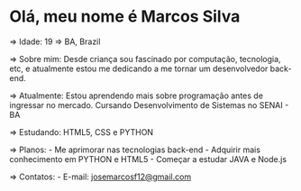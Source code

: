 # Olá, meu nome é Marcos Silva
=> Idade: 19
=> BA, Brazil

=> Sobre mim: Desde criança sou fascinado por computação, tecnologia, etc, e atualmente estou me dedicando a me tornar um desenvolvedor back-end.
   
=> Atualmente: Estou aprendendo mais sobre programação antes de ingressar no mercado. Cursando Desenvolvimento de Sistemas no SENAI - BA 

=> Estudando:
   HTML5, CSS e PYTHON
    
=> Planos:
    - Me aprimorar nas tecnologias back-end
    - Adquirir mais conhecimento em PYTHON e HTML5
    - Começar a estudar JAVA e Node.js
    
=> Contatos:
    - E-mail: josemarcosf12@gmail.com

